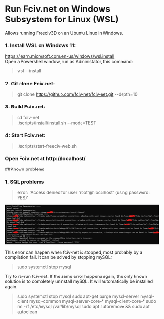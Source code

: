 Run Fciv.net on Windows Subsystem for Linux (WSL) 
=================================================

Allows running Freeciv3D on an Ubuntu Linux in Windows.

### 1. Install WSL on Windows 11:  
https://learn.microsoft.com/en-us/windows/wsl/install  
Open a Powershell window, run as Administator, this command:
>  wsl --install

### 2. Git clone Fciv.net:
> git clone https://github.com/fciv-net/fciv-net.git --depth=10

### 3. Build Fciv.net:
> cd fciv-net  
> ./scripts/install/install.sh --mode=TEST  

### 4: Start Fciv.net:
> ./scripts/start-freeciv-web.sh

### Open Fciv.net at http://localhost/

##Known problems
### 1. SQL problems
> error: 'Access denied for user 'root'@'localhost' (using password: YES)'

![sql bug](https://raw.githubusercontent.com/fciv-net/fciv-net/main/doc/img/sql_bug.png "")

This error can happen when fciv-net is stopped, most probably by a compilation fail. It can be solved by stopping mySQL:
> sudo systemctl stop mysql

Try to re-run fciv-net. If the same error happens again, the only known solution is to completely uninstall mySQL. It will automatically be installed again.
> sudo systemctl stop mysql
sudo apt-get purge mysql-server mysql-client mysql-common mysql-server-core-* mysql-client-core-*
sudo rm -rf /etc/mysql /var/lib/mysql
sudo apt autoremove && sudo apt autoclean